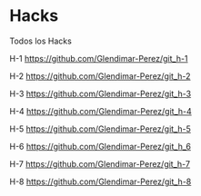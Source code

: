 # Hacks
Todos los Hacks

H-1
https://github.com/Glendimar-Perez/git_h-1

H-2
https://github.com/Glendimar-Perez/git_h-2

H-3
https://github.com/Glendimar-Perez/git_h-3

H-4
https://github.com/Glendimar-Perez/git_h-4

H-5
https://github.com/Glendimar-Perez/git_h-5

H-6
https://github.com/Glendimar-Perez/git_h_6

H-7
https://github.com/Glendimar-Perez/git_h-7

H-8
https://github.com/Glendimar-Perez/git_h-8

